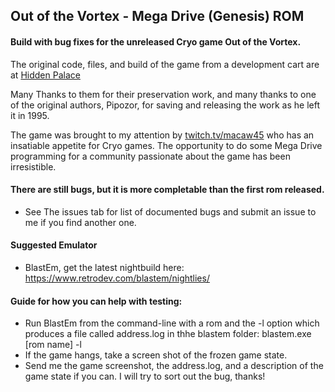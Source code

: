 ## Out of the Vortex - Mega Drive (Genesis) ROM
#### Build with bug fixes for the unreleased Cryo game Out of the Vortex.

The original code, files, and build of the game from a development cart are at [Hidden Palace](https://hiddenpalace.org/News/Vanished_without_a_Trace_-_Out_of_the_Vortex_for_the_Sega_Mega_Drive)

Many Thanks to them for their preservation work, and many thanks to one of the original authors, Pipozor, for saving and releasing the work as he left it in 1995.

The game was brought to my attention by [twitch.tv/macaw45](https://twitch.tv/macaw45) who has an insatiable appetite for Cryo games. The opportunity to do some Mega Drive programming for a community passionate about the game has been irresistible.

#### There are still bugs, but it is more completable than the first rom released. 
  - See The issues tab for list of documented bugs and submit an issue to me if you find another one.

#### Suggested Emulator
  - BlastEm, get the latest nightbuild here: https://www.retrodev.com/blastem/nightlies/

#### Guide for how you can help with testing:
- Run BlastEm from the command-line with a rom and the -l option which produces a file called address.log in thhe blastem folder:
	blastem.exe [rom name] -l
- If the game hangs, take a screen shot of the frozen game state.
- Send me the game screenshot, the address.log, and a description of the game state if you can. I will try to sort out the bug, thanks!

